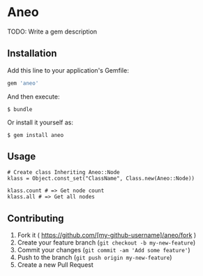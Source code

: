 # Aneo

TODO: Write a gem description

## Installation

Add this line to your application's Gemfile:

```ruby
gem 'aneo'
```

And then execute:

    $ bundle

Or install it yourself as:

    $ gem install aneo

## Usage

```
# Create class Inheriting Aneo::Node
klass = Object.const_set("ClassName", Class.new(Aneo::Node))

klass.count # => Get node count
klass.all # => Get all nodes
```

## Contributing

1. Fork it ( https://github.com/[my-github-username]/aneo/fork )
2. Create your feature branch (`git checkout -b my-new-feature`)
3. Commit your changes (`git commit -am 'Add some feature'`)
4. Push to the branch (`git push origin my-new-feature`)
5. Create a new Pull Request
